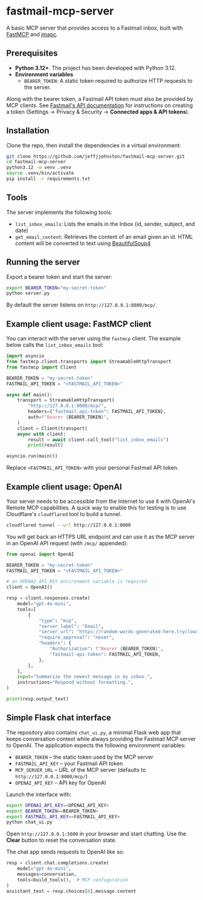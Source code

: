 # fastmail-mcp-server

A basic MCP server that provides access to a Fastmail inbox, built with [FastMCP](https://gofastmcp.com) and [jmapc](https://github.com/smkent/jmapc).

## Prerequisites

- **Python 3.12+**. The project has been developed with Python 3.12.
- **Environment variables**
  - `BEARER_TOKEN`: A static token required to authorize HTTP requests to the server.

Along with the bearer token, a Fastmail API token must also be provided by MCP clients. See [Fastmail's API documentation](https://www.fastmail.com/dev/) for instructions on creating a token (Settings -> Privacy & Security -> **Connected apps & API tokens**).

## Installation

Clone the repo, then install the dependencies in a virtual environment:

```bash
git clone https://github.com/jeffjjohnston/fastmail-mcp-server.git
cd fastmail-mcp-server
python3.12 -m venv .venv
source .venv/bin/activate
pip install -r requirements.txt
```

## Tools

The server implements the following tools:

  - `list_inbox_emails`: Lists the emails in the Inbox (id, sender, subject, and date)
  - `get_email_content`: Retrieves the content of an email given an id. HTML content will be converted to text using [BeautifulSoup4](https://www.crummy.com/software/BeautifulSoup/)

## Running the server

Export a bearer token and start the server:

```bash
export BEARER_TOKEN="my-secret-token"
python server.py
```

By default the server listens on `http://127.0.0.1:8000/mcp/`.

## Example client usage: FastMCP client

You can interact with the server using the `fastmcp` client. The example below calls the `list_inbox_emails` tool:

```python
import asyncio
from fastmcp.client.transports import StreamableHttpTransport
from fastmcp import Client

BEARER_TOKEN = "my-secret-token"
FASTMAIL_API_TOKEN = "<FASTMAIL_API_TOKEN>"

async def main():
    transport = StreamableHttpTransport(
        "http://127.0.0.1:8000/mcp/",
        headers={"fastmail-api-token": FASTMAIL_API_TOKEN},
        auth=f"Bearer {BEARER_TOKEN}",
    )
    client = Client(transport)
    async with client:
        result = await client.call_tool("list_inbox_emails")
        print(result)

asyncio.run(main())
```

Replace `<FASTMAIL_API_TOKEN>` with your personal Fastmail API token.

## Example client usage: OpenAI

Your server needs to be accessible from the Internet to use it with OpenAI's Remote MCP capabilities. A quick way to enable this for testing is to use Cloudflare's `cloudflared` tool to build a tunnel.

```bash
cloudflared tunnel --url http://127.0.0.1:8000
```

You will get back an HTTPS URL endpoint and can use it as the MCP server in an OpenAI API request (with `/mcp/` appended):

```python
from openai import OpenAI

BEARER_TOKEN = "my-secret-token"
FASTMAIL_API_TOKEN = "<FASTMAIL_API_TOKEN>"

# an OPENAI_API_KEY environment variable is required
client = OpenAI()

resp = client.responses.create(
    model="gpt-4o-mini",
    tools=[
        {
            "type": "mcp",
            "server_label": "Email",
            "server_url": "https://random-words-generated-here.trycloudflare.com/mcp/",
            "require_approval": "never",
            "headers": {
                "Authorization": f"Bearer {BEARER_TOKEN}",
                "fastmail-api-token": FASTMAIL_API_TOKEN,
            },
        },
    ],
    input="Summarize the newest message in my inbox.",
    instructions="Respond without formatting.",
)

print(resp.output_text)
```

## Simple Flask chat interface

The repository also contains `chat_ui.py`, a minimal Flask web app that keeps
conversation context while always providing the Fastmail MCP server to OpenAI.
The application expects the following environment variables:

- `BEARER_TOKEN` – the static token used by the MCP server
- `FASTMAIL_API_KEY` – your Fastmail API token
- `MCP_SERVER_URL` – URL of the MCP server (defaults to
  `http://127.0.0.1:8000/mcp/`)
- `OPENAI_API_KEY` – API key for OpenAI

Launch the interface with:

```bash
export OPENAI_API_KEY=<OPENAI_API_KEY>
export BEARER_TOKEN=<BEARER_TOKEN>
export FASTMAIL_API_KEY=<FASTMAIL_API_KEY>
python chat_ui.py
```

Open `http://127.0.0.1:5000` in your browser and start chatting. Use the
**Clear** button to reset the conversation state.

The chat app sends requests to OpenAI like so:

```python
resp = client.chat.completions.create(
    model="gpt-4o-mini",
    messages=conversation,
    tools=build_tools(),  # MCP configuration
)
assistant_text = resp.choices[0].message.content
```
